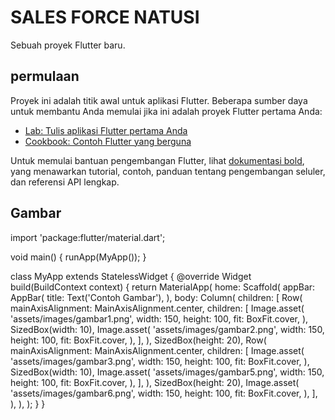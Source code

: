 # SALES FORCE NATUSI

Sebuah proyek Flutter baru.

## permulaan

Proyek ini adalah titik awal untuk aplikasi Flutter. Beberapa sumber daya untuk membantu Anda memulai jika ini adalah proyek Flutter pertama Anda:

- [Lab: Tulis aplikasi Flutter pertama Anda](https://docs.flutter.dev/get-started/codelab)
- [Cookbook: Contoh Flutter yang berguna](https://docs.flutter.dev/cookbook)

Untuk memulai bantuan pengembangan Flutter, lihat [dokumentasi bold](https://docs.flutter.dev/), yang menawarkan tutorial, contoh, panduan tentang pengembangan seluler, dan referensi API lengkap.

## Gambar

import 'package:flutter/material.dart';

void main() {
  runApp(MyApp());
}

class MyApp extends StatelessWidget {
  @override
  Widget build(BuildContext context) {
    return MaterialApp(
      home: Scaffold(
        appBar: AppBar(
          title: Text('Contoh Gambar'),
        ),
        body: Column(
          children: [
            Row(
              mainAxisAlignment: MainAxisAlignment.center,
              children: [
                Image.asset(
                  'assets/images/gambar1.png', 
                  width: 150, 
                  height: 100, 
                  fit: BoxFit.cover,
                ),
                SizedBox(width: 10), 
                Image.asset(
                  'assets/images/gambar2.png', 
                  width: 150,
                  height: 100,
                  fit: BoxFit.cover,
                ),
              ],
            ),
            SizedBox(height: 20), 
            Row(
              mainAxisAlignment: MainAxisAlignment.center,
              children: [
                Image.asset(
                  'assets/images/gambar3.png', 
                  width: 150,
                  height: 100,
                  fit: BoxFit.cover,
                ),
                SizedBox(width: 10), 
                Image.asset(
                  'assets/images/gambar5.png', 
                  width: 150,
                  height: 100,
                  fit: BoxFit.cover,
                ),
              ],
            ),
            SizedBox(height: 20), 
            Image.asset(
                  'assets/images/gambar6.png', 
                  width: 150,
                  height: 100,
                  fit: BoxFit.cover,
                ),
          ],
        ),
      ),
    );
  }
}
